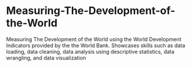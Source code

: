 # Measuring-The-Development-of-the-World
Measuring The Development of the World using the World Development Indicators provided by the the World Bank. Showcases skills such as data loading, 
data cleaning, data analysis using descriptive statistics, data wrangling, and data visualization
